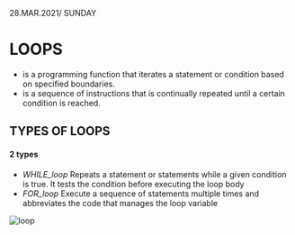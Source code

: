 28.MAR.2021/
SUNDAY


# LOOPS #
* is a programming function that iterates a statement or condition based on specified boundaries.
* is a sequence of instructions that is continually repeated until a certain condition is reached.

## TYPES OF LOOPS ##
#### 2 types ####
* _WHILE_loop_ Repeats a statement or statements while a given condition is true. It tests the condition before executing the loop body
* _FOR_loop_ Execute a sequence of statements multiple times and abbreviates the code that manages the loop variable




![loop](https://programmingpalace.files.wordpress.com/2012/06/i_will_not_do_it_again.jpg?w=640)

